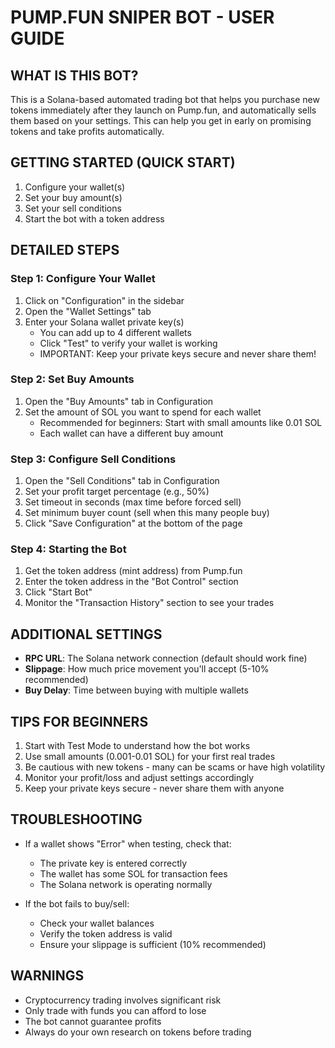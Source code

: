 # PUMP.FUN SNIPER BOT - USER GUIDE 

## WHAT IS THIS BOT?

This is a Solana-based automated trading bot that helps you purchase new tokens immediately after they launch on Pump.fun, and automatically sells them based on your settings. This can help you get in early on promising tokens and take profits automatically.

## GETTING STARTED (QUICK START)

1. Configure your wallet(s)
2. Set your buy amount(s)
3. Set your sell conditions
4. Start the bot with a token address

## DETAILED STEPS

### Step 1: Configure Your Wallet

1. Click on "Configuration" in the sidebar
2. Open the "Wallet Settings" tab
3. Enter your Solana wallet private key(s)
   - You can add up to 4 different wallets
   - Click "Test" to verify your wallet is working
   - IMPORTANT: Keep your private keys secure and never share them!

### Step 2: Set Buy Amounts

1. Open the "Buy Amounts" tab in Configuration
2. Set the amount of SOL you want to spend for each wallet
   - Recommended for beginners: Start with small amounts like 0.01 SOL
   - Each wallet can have a different buy amount

### Step 3: Configure Sell Conditions

1. Open the "Sell Conditions" tab in Configuration
2. Set your profit target percentage (e.g., 50%)
3. Set timeout in seconds (max time before forced sell)
4. Set minimum buyer count (sell when this many people buy)
5. Click "Save Configuration" at the bottom of the page

### Step 4: Starting the Bot

1. Get the token address (mint address) from Pump.fun
2. Enter the token address in the "Bot Control" section
3. Click "Start Bot"
4. Monitor the "Transaction History" section to see your trades


## ADDITIONAL SETTINGS

- **RPC URL**: The Solana network connection (default should work fine)
- **Slippage**: How much price movement you'll accept (5-10% recommended)
- **Buy Delay**: Time between buying with multiple wallets

## TIPS FOR BEGINNERS

1. Start with Test Mode to understand how the bot works
2. Use small amounts (0.001-0.01 SOL) for your first real trades
3. Be cautious with new tokens - many can be scams or have high volatility
4. Monitor your profit/loss and adjust settings accordingly
5. Keep your private keys secure - never share them with anyone

## TROUBLESHOOTING

- If a wallet shows "Error" when testing, check that:
  - The private key is entered correctly
  - The wallet has some SOL for transaction fees
  - The Solana network is operating normally

- If the bot fails to buy/sell:
  - Check your wallet balances
  - Verify the token address is valid
  - Ensure your slippage is sufficient (10% recommended)

## WARNINGS

- Cryptocurrency trading involves significant risk
- Only trade with funds you can afford to lose
- The bot cannot guarantee profits
- Always do your own research on tokens before trading
 
